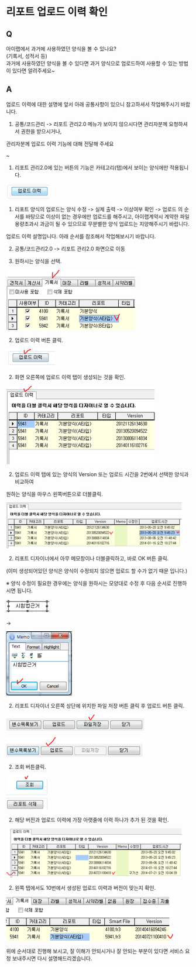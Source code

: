 # 리포트 업로드 이력 확인

## Q

아이랩에서 과거에 사용하였던 양식을 볼 수 있나요?  
\(기록서, 성적서 등\)  
과거에 사용하였던 양식을 볼 수 있다면 과거 양식으로 업로드하여 사용할 수 있는 방법이 있다면 알려주세요~

## A

업로드 이력에 대한 설명에 앞서 아래 공통사항이 있으니 참고하셔서 작업해주시기 바랍니다.

1. 공통/코드관리 -&gt; 리포트 관리2.0 메뉴가 보이지 않으시다면 관리자분께 요청하셔서 권한을 받으시거나,

관리자분께 업로드 이력 기능에 대해 전달해 주세요

~

1. 리포트 관리2.0에 있는 버튼의 기능은 카테고리\(탭\)에서 보이는 양식에만 적용됩니다.

![](../.gitbook/assets/01%20%2849%29.png)

1. 리포트 양식의 업로드는 양식 수정 -&gt; 실제 출력 -&gt; 이상여부 확인 -&gt; 업로드 의 순서를 바탕으로 이상이 없는 경우에만 업로드를 해주시고, 아이랩계약시 계약한 파일 용량초과시 과금이 될 수 있으므로 무분별한 양식 업로드는 지양해주시기 바랍니다.

업로드 이력 설명입니다. 아래 순서를 참조해서 작업해보시기 바랍니다.

2. 공통/코드관리2.0 -&gt; 리포트 관리2.0 화면으로 이동

2. 원하시는 양식을 선택.

![](../.gitbook/assets/02%20%281%29.png)

2. 업로드 이력 버튼 클릭.

![](../.gitbook/assets/03-_%20%289%29.png)

2. 화면 오른쪽에 업로드 이력 탭이 생성되는 것을 확인.

![](../.gitbook/assets/04-_%20%284%29.png)

2. 업로드 이력 탭에 있는 양식의 Version 또는 업로드 시간을 2번에서 선택한 양식과 비교하여

원하는 양식을 마우스 왼쪽버튼으로 더블클릭.

![](../.gitbook/assets/05%20%2833%29.png)

2. 리포트 디자이너에서 아무 메모창이나 더블클릭하고, 바로 OK 버튼 클릭.

\(이미 생성되어있던 양식은 양식이 수정되지 않으면 업로드 할 수가 없기 때문 입니다.\)

※ 양식 수정이 필요한 경우에는 양식을 원하시는 모양대로 수정 후 다음 순서로 진행하시면 됩니다.

![](../.gitbook/assets/06%20%2819%29.png)

 -&gt; 

![](../.gitbook/assets/07-ok%20%281%29.png)

2. 리포트 디자이너 오른쪽 상단에 위치한 파일 저장 버튼 클릭 후 업로드 버튼 클릭.

![](../.gitbook/assets/08%20%288%29.png)

![](../.gitbook/assets/09%20%283%29.png)

2. 조회 버튼클릭.

![](../.gitbook/assets/10-_-png%20%282%29.png)

2. 해당 버전과 업로드 이력에 가장 아랫줄에 이력 하나가 추가 된 것을 확인.

![](../.gitbook/assets/11-_-_-_.png)

2. 왼쪽 탭에서도 10번에서 생성된 업로드 이력과 버전이 맞는지 확인.

![](../.gitbook/assets/12%20%288%29.png)

위에 순서대로 진행해 보시고, 잘 이해가 안되시거나 잘 안되는 부분이 있다면 서비스 요청 보내주시면 다시 설명해드리겠습니다.

